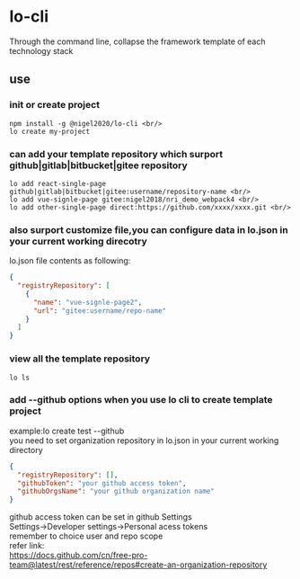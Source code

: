 <!--
 * @Author: nigel
 * @Date: 2020-12-02 18:02:13
 * @LastEditTime: 2020-12-10 18:43:53
-->

# lo-cli

Through the command line, collapse the framework template of each technology stack

## use

### init or create project

```
npm install -g @nigel2020/lo-cli <br/>
lo create my-project
```

### can add your template repository which surport github|gitlab|bitbucket|gitee repository

```
lo add react-single-page github|gitlab|bitbucket|gitee:username/repository-name <br/>
lo add vue-signle-page gitee:nigel2018/nri_demo_webpack4 <br/>
lo add other-single-page direct:https://github.com/xxxx/xxxx.git <br/>
```

### also surport customize file,you can configure data in lo.json in your current working direcotry

lo.json file contents as following: <br/>

```json
{
  "registryRepository": [
    {
      "name": "vue-signle-page2",
      "url": "gitee:username/repo-name"
    }
  ]
}
```

### view all the template repository

```
lo ls
```

### add --github options when you use lo cli to create template project

example:lo create test --github <br/>
you need to set organization repository in lo.json in your current working directory <br/>

```json
{
  "registryRepository": [],
  "githubToken": "your github access token",
  "githubOrgsName": "your github organization name"
}
```

github access token can be set in github Settings <br/>
Settings->Developer settings->Personal acess tokens <br/>
remember to choice user and repo scope <br/>
refer link: <br>
https://docs.github.com/cn/free-pro-team@latest/rest/reference/repos#create-an-organization-repository
